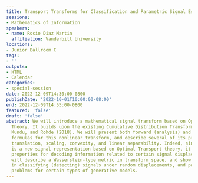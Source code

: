 ```yaml
---
title: Transport Transforms for Classification and Parametric Signal Estimation
sessions:
- Mathematics of Information
speakers:
- name: Rocio Diaz Martin
  affiliation: Vanderbilt University
locations:
- Junior Ballroom C
tags:
- ''
outputs:
- HTML
- Calendar
categories:
- special-session
date: 2022-12-09T14:30:00-0800
publishDate: '2022-10-01T10:00:00-08:00'
end: 2022-12-09T14:55:00-0800
featured: 'false'
draft: 'false'
abstract: We will introduce a mathematical signal transform based on Optimal Transport
  Theory. It builds upon the existing Cumulative Distribution Transform by Park, Kolouri,
  Kundu, and Rohde (2018). We will present both forward (analysis) and inverse (synthesis)
  formulas for this nonlinear transform, and describe several of its properties including
  translation, scaling, convexity, and linear separability. Indeed, since this tool
  is a new signal representation based on Optimal Transport theory, it has suitable
  properties for decoding information related to certain signal displacements. We
  will describe a Wasserstein-type metric in transform space, and show applications
  in classifying (detecting) signals under random displacements, and parameter estimation
  problems for certain types of generative models.
---
```

